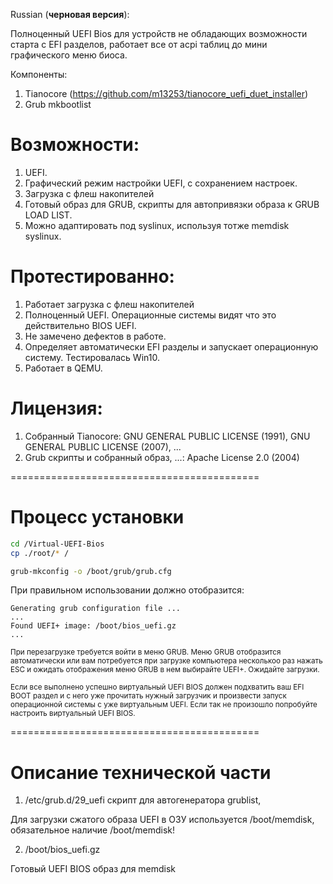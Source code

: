 Russian (<b>черновая версия</b>): 

Полноценный UEFI Bios для устройств не обладающих возможности старта с EFI разделов, работает все от acpi таблиц до мини графического меню биоса.

Компоненты:
1. Tianocore (https://github.com/m13253/tianocore_uefi_duet_installer)
2. Grub mkbootlist


# Возможности:

1. UEFI.
2. Графический режим настройки UEFI, с сохранением настроек.
3. Загрузка с флеш накопителей
4. Готовый образ для GRUB, скрипты для автопривязки образа к GRUB LOAD LIST.
5. Можно адаптировать под syslinux, используя тотже memdisk syslinux.

# Протестированно:

1. Работает загрузка с флеш накопителей
2. Полноценный UEFI. Операционные системы видят что это действительно BIOS UEFI.
3. Не замечено дефектов в работе.
4. Определяет автоматически EFI разделы и запускает операционную систему. Тестировалась Win10.
5. Работает в QEMU.

# Лицензия:
1. Собранный Tianocore: GNU GENERAL PUBLIC LICENSE (1991), GNU GENERAL PUBLIC LICENSE (2007), ...
2. Grub скрипты и собранный образ, ...: Apache License 2.0 (2004)

===========================================

# Процесс установки

```bash
cd /Virtual-UEFI-Bios
cp ./root/* /

grub-mkconfig -o /boot/grub/grub.cfg
```

При правильном использовании должно отобразится:

```
Generating grub configuration file ...
...
Found UEFI+ image: /boot/bios_uefi.gz
...
```

<small>При перезагрузке требуется войти в меню GRUB. Меню GRUB отобразится автоматически или вам потребуется при загрузке компьютера несколькоо раз нажать ESC и ожидать отображения меню GRUB в нем выбирайте UEFI+. Ожидайте загрузки.

Если все выполнено успешно виртуальный UEFI BIOS должен подхватить ваш EFI BOOT раздел и с него уже прочитать нужный загрузчик и произвести запуск операционной системы с уже виртуальным UEFI. Если так не произошло попробуйте настроить виртуальный UEFI BIOS.</small>

===========================================

# Описание технической части

1. /etc/grub.d/29_uefi скрипт для автогенератора grublist,

Для загрузки сжатого образа UEFI в ОЗУ используется /boot/memdisk, обязательное наличие /boot/memdisk!

2. /boot/bios_uefi.gz

Готовый UEFI BIOS образ для memdisk





